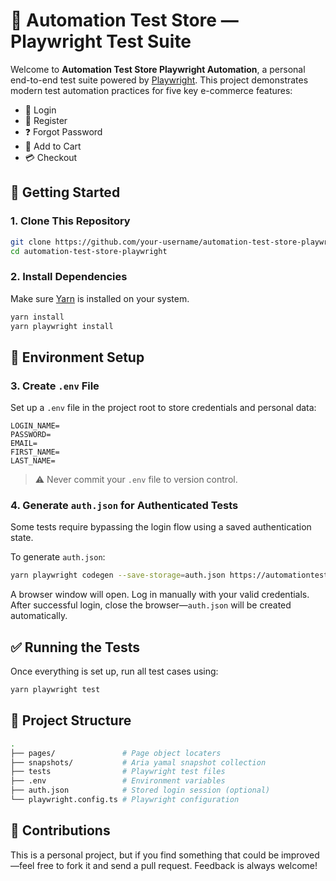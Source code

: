 # 🧪 Automation Test Store — Playwright Test Suite

Welcome to **Automation Test Store Playwright Automation**, a personal end-to-end test suite powered by [Playwright](https://playwright.dev/). This project demonstrates modern test automation practices for five key e-commerce features:
- 🔐 Login  
- 🧍 Register  
- ❓ Forgot Password  
- 🛒 Add to Cart  
- 💳 Checkout  

## 🚀 Getting Started

### 1. Clone This Repository

```bash
git clone https://github.com/your-username/automation-test-store-playwright.git
cd automation-test-store-playwright
```

### 2. Install Dependencies

Make sure [Yarn](https://classic.yarnpkg.com/lang/en/docs/install/#debian-stable) is installed on your system.

```bash
yarn install
yarn playwright install
```

## 🔐 Environment Setup

### 3. Create `.env` File

Set up a `.env` file in the project root to store credentials and personal data:

```env
LOGIN_NAME=
PASSWORD=
EMAIL=
FIRST_NAME=
LAST_NAME=
```

> ⚠️ Never commit your `.env` file to version control.

### 4. Generate `auth.json` for Authenticated Tests

Some tests require bypassing the login flow using a saved authentication state.

To generate `auth.json`:

```bash
yarn playwright codegen --save-storage=auth.json https://automationteststore.com
```

A browser window will open. Log in manually with your valid credentials. After successful login, close the browser—`auth.json` will be created automatically.

## ✅ Running the Tests

Once everything is set up, run all test cases using:

```bash
yarn playwright test
```

## 📁 Project Structure

```bash
.
├── pages/               # Page object locaters
├── snapshots/           # Aria yamal snapshot collection
├── tests                # Playwright test files
├── .env                 # Environment variables
├── auth.json            # Stored login session (optional)
└── playwright.config.ts # Playwright configuration
```

## 🤝 Contributions

This is a personal project, but if you find something that could be improved—feel free to fork it and send a pull request. Feedback is always welcome!